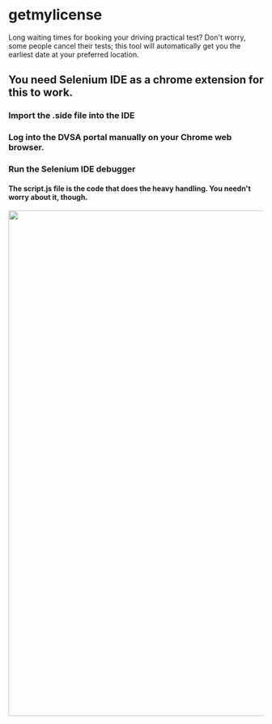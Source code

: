 # getmylicense
Long waiting times for booking your driving practical test? Don't worry, some people cancel their tests;  this tool will automatically get you the earliest date at your preferred location.


<h2>You need Selenium IDE as a chrome extension for this to work.</h2>
<h3>Import the .side file into the IDE</h3>
<h3>Log into the DVSA portal manually on your Chrome web browser.</h3>
<h3>Run the Selenium IDE debugger</h3>

<h4>The script.js file is the code that does the heavy handling. You needn't worry about it, though.</h4>
<img src="https://media0.giphy.com/media/88PtFHTeDX52zh4a98/giphy.gif?cid=790b76110b37b12890f97561ae80f9aea3b8e45eccda4a1b&rid=giphy.gif&ct=g" width=1000>
